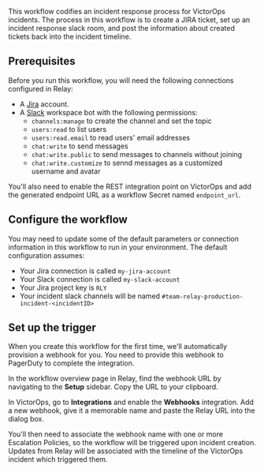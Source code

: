 This workflow codifies an incident response process for VictorOps incidents. The process in this workflow is to create a JIRA ticket, set up an incident response slack room, and post the information about created tickets back into the incident timeline.

## Prerequisites

Before you run this workflow, you will need the following connections configured in Relay:
- A [Jira](https://www.atlassian.com/software/jira) account.
- A [Slack](https://slack.com/) workspace bot with the following permissions:
    - `channels:manage` to create the channel and set the topic
    - `users:read` to list users
    - `users:read.email` to read users' email addresses
    - `chat:write` to send messages
    - `chat:write.public` to send messages to channels without joining
    - `chat:write.customize` to sennd messages as a customized username and avatar

You'll also need to enable the REST integration point on VictorOps and add the generated endpoint URL as a workflow Secret named `endpoint_url`.

## Configure the workflow

You may need to update some of the default parameters or connection information
in this workflow to run in your environment. The default configuration assumes:
- Your Jira connection is called `my-jira-account`
- Your Slack connection is called `my-slack-account`
- Your Jira project key is `RLY`
- Your incident slack channels will be named `#team-relay-production-incident-<incidentID>`

## Set up the trigger

When you create this workflow for the first time, we'll automatically provision
a webhook for you. You need to provide this webhook to PagerDuty to complete the
integration.

In the workflow overview page in Relay, find the webhook URL by navigating to
the **Setup** sidebar. Copy the URL to your clipboard.

In VictorOps, go to **Integrations** and enable the **Webhooks** integration. Add a new webhook, give it a memorable name and paste the Relay URL into the dialog box. 

You'll then need to associate the webhook name with one or more Escalation Policies, so the workflow will be triggered upon incident creation. Updates from Relay will be associated with the timeline of the VictorOps incident which triggered them.
